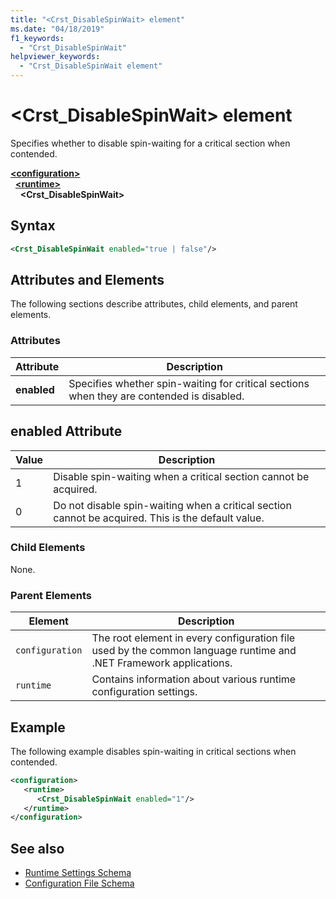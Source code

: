 ```yaml
---
title: "<Crst_DisableSpinWait> element"
ms.date: "04/18/2019"
f1_keywords: 
  - "Crst_DisableSpinWait"
helpviewer_keywords: 
  - "Crst_DisableSpinWait element"
---
```

# \<Crst_DisableSpinWait> element

Specifies whether to disable spin-waiting for a critical section when contended.  
  
[**\<configuration>**](../configuration-element.md)\
&nbsp;&nbsp;[**\<runtime>**](runtime-element.md)\
&nbsp;&nbsp;&nbsp;&nbsp;**\<Crst_DisableSpinWait>**  
  
## Syntax  
  
```xml  
<Crst_DisableSpinWait enabled="true | false"/>  
```  
  
## Attributes and Elements

The following sections describe attributes, child elements, and parent elements.  
  
### Attributes  
  
|Attribute|Description|  
|---------------|-----------------|  
|**enabled**|Specifies whether spin-waiting for critical sections when they are contended is disabled.|  
  
## enabled Attribute  
  
|Value|Description|  
|-----------|-----------------|  
|1|Disable spin-waiting when a critical section cannot be acquired.|  
|0|Do not disable spin-waiting when a critical section cannot be acquired. This is the default value.|  
  
### Child Elements  
 None.  
  
### Parent Elements  
  
|Element|Description|  
|-------------|-----------------|  
|`configuration`|The root element in every configuration file used by the common language runtime and .NET Framework applications.|  
|`runtime`|Contains information about various runtime configuration settings.|  
  
## Example  

The following example disables spin-waiting in critical sections when contended.  
  
```xml  
<configuration>  
   <runtime>  
      <Crst_DisableSpinWait enabled="1"/>  
   </runtime>  
</configuration>  
```  
  
## See also

- [Runtime Settings Schema](index.md)
- [Configuration File Schema](../index.md)
